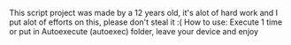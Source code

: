 This script project was made by a 12 years old, it's alot of hard work and I put alot of efforts on this, please don't steal it :(
How to use: Execute 1 time or put in Autoexecute (autoexec) folder, leave your device and enjoy
